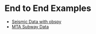# End to End Examples

- [Seismic Data with obspy](./seismic_waveform.ipynb)
- [MTA Subway Data](./mta.ipynb)
